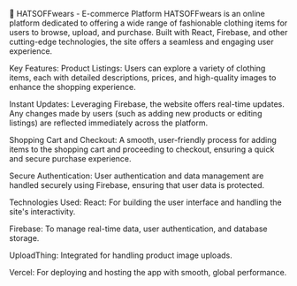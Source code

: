 🎩 HATSOFFwears - E-commerce Platform
HATSOFFwears is an online platform dedicated to offering a wide range of fashionable clothing items for users to browse, upload, and purchase. Built with React, Firebase, and other cutting-edge technologies, the site offers a seamless and engaging user experience.

Key Features:
Product Listings: Users can explore a variety of clothing items, each with detailed descriptions, prices, and high-quality images to enhance the shopping experience.

Instant Updates: Leveraging Firebase, the website offers real-time updates. Any changes made by users (such as adding new products or editing listings) are reflected immediately across the platform.

Shopping Cart and Checkout: A smooth, user-friendly process for adding items to the shopping cart and proceeding to checkout, ensuring a quick and secure purchase experience.

Secure Authentication: User authentication and data management are handled securely using Firebase, ensuring that user data is protected.

Technologies Used:
React: For building the user interface and handling the site's interactivity.

Firebase: To manage real-time data, user authentication, and database storage.

UploadThing: Integrated for handling product image uploads.

Vercel: For deploying and hosting the app with smooth, global performance.



